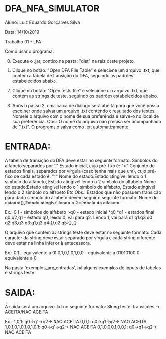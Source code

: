 # DFA_NFA_SIMULATOR

Aluno: Luiz Eduardo Gonçalves Silva

Data: 14/10/2019

Trabalho 01 - LFA 

Como usar o programa:

0) Execute o .jar, contido na pasta: "dist" na raiz deste projeto.

1) Clique no botão: "Open DFA File Table" e selecione um arquivo .txt, que contém a tabela de transição do DFA, seguindo os padrões estabelecidos abaixo.

2) Clique no botão: "Open tests file" e selecione um arquivo .txt, que contém as strings de teste, seguindo os padrões estabelecidos abaixo.

3) Após o passo 2, uma caixa de diálogo será aberta para que você possa escolher onde salvar um arquivo .txt contendo o resultado dos testes. Nomeie o arquivo com o nome de sua preferência e salve-o no local de sua preferência. Obs.: O nome do arquivo não precisa ser acompanhado de ".txt". O programa o salva como .txt automaticamente.

# ENTRADA:

A tabela de transição do DFA deve estar no seguinte formato:
Símbolos do alfabeto separados por ","
Estado inicial, cujo pré-fixo é: ">"
Conjunto de estados finais, separados por vírgula (caso tenha mais que um), cujo pré-fixo de cada estado é: "*"
Nome do estado:Estado atingível lendo o 1 símbolo do alfabeto, Estado atingível lendo o 2 símbolo do alfabeto
Nome do estado:Estado atingível lendo o 1 símbolo do alfabeto, Estado atingível lendo o 2 símbolo do alfabeto
Etc
Obs.: Estados que não possuem transição para dado símbolo do alfabeto devem seguir o seguinte formato:
Nome do estado:{},Estado atingível lendo o 2 símbolo do alfabeto

Ex.:
    0,1 - símbolos do alfabeto
    >q0 - estado inicial
    *q0,*q1 - estados final
    q0:q2,q1 - estado q0, lendo 0, vai para q2. Lendo 1, vai para q1
    q1:q3,q0
    q2:q3,q3
    q3:q1,q2
    q4:{},q2
    q5:{},{}

O arquivo que contém as strings teste deve estar no seguinte formato:
Cada caracter da string deve estar separado por vírgula e cada string diferente deve estar na linha inferior à antecessora.

Ex.:
    0,1 - equivalente a 01
    0,1,0,1,0,1,0,0 - equivalente a 01010100
    0 - equivalente a 0

Na pasta 'exemplos_arq_entradas', há alguns exemplos de inputs de tabelas e strings teste.


# SAIDA:

A saída será um arquivo .txt no seguinte formato:
String teste: transições -> ACEITA/NAO ACEITA

Ex.:
    1,0,1: q0->q1->q2->  NAO ACEITA
    0,0,1: q0->q1->q2->  NAO ACEITA
    1,0,1,0,1,0,1,0,1,0,1: q0->q1->q2->  NAO ACEITA
    0,1,0,0,0,1,0,0,1: q0->q1->q2->  NAO ACEITA